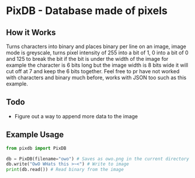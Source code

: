 # PixDB - Database made of pixels
## How it Works
Turns characters into binary and places binary per line on an image, image mode is greyscale, turns pixel intensity of 255 into a bit of 1, 0 into a bit of 0 and 125 to break the bit if the bit is under the width of the image for example the character is 6 bits long but the image width is 8 bits wide it will cut off at 7 and keep the 6 bits together. Feel free to pr have not worked with characters and binary much before, works with JSON too such as this example.
## Todo
- Figure out a way to append more data to the image
## Example Usage
```python
from pixdb import PixDB

db = PixDB(filename="owo") # Saves as owo.png in the current directory
db.write("OwO WHats this >~<") # Write to image 
print(db.read()) # Read binary from the image
```